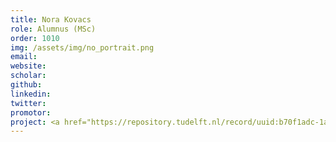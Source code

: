 ```yaml
---
title: Nora Kovacs
role: Alumnus (MSc)
order: 1010
img: /assets/img/no_portrait.png
email: 
website: 
scholar: 
github: 
linkedin: 
twitter: 
promotor: 
project: <a href="https://repository.tudelft.nl/record/uuid:b70f1adc-1a97-446b-b985-4dea58a04e3e">PRNNs with cohesive-zone models</a> 
---
```

